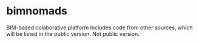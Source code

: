 # bimnomads
BIM-based colaborative platform
Includes code from other sources, which will be listed in the public version.
Not public version.
